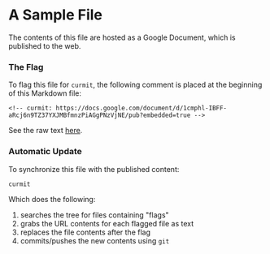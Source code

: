 <!-- curmit: https://docs.google.com/document/d/1cmphl-IBFF-aRcj6n9TZ37YXJMBfmnzPiAGgPNzVjNE/pub?embedded=true -->



# A Sample File

The contents of this file are hosted as a Google Document, which is published
to the web.

### The Flag

To flag this file for `curmit`, the following comment is placed at the
beginning of this Markdown file:

    <!-- curmit: https://docs.google.com/document/d/1cmphl-IBFF-aRcj6n9TZ37YXJMBfmnzPiAGgPNzVjNE/pub?embedded=true -->  
See the raw text
[here](https://raw2.github.com/jacebrowning/curmit/master/docs/sample.md).

### Automatic Update

To synchronize this file with the published content:

    curmit  
Which does the following:

 1. searches the tree for files containing "flags"  
 2. grabs the URL contents for each flagged file as text  
 3. replaces the file contents after the flag  
 3. commits/pushes the new contents using `git`
